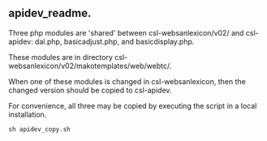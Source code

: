 ## apidev_readme.

Three php modules are 'shared' between csl-websanlexicon/v02/ and
csl-apidev:
dal.php,  basicadjust.php, and basicdisplay.php.

These modules are in directory csl-websanlexicon/v02/makotemplates/web/webtc/.

When one of these modules is changed in csl-websanlexicon,
then the changed version should be copied to csl-apidev.

For convenience, all three may be copied by executing the script in 
a local installation.
```
sh apidev_copy.sh
```
